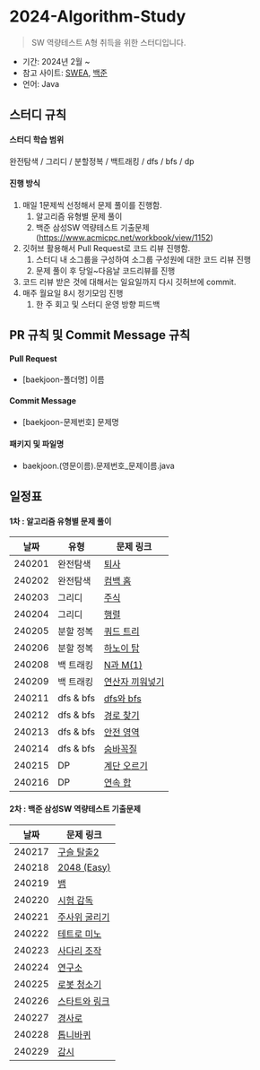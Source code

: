 # 2024-Algorithm-Study

> SW 역량테스트 A형 취득을 위한 스터디입니다. 

- 기간: 2024년 2월 ~
- 참고 사이트: [SWEA](https://swexpertacademy.com/main/main.do), [백준](https://www.acmicpc.net/)
- 언어: Java

## 스터디 규칙 

#### 스터디 학습 범위

완전탐색 / 그리디 / 분할정복 / 백트래킹 / dfs / bfs / dp

#### 진행 방식

1. 매일 1문제씩 선정해서 문제 풀이를 진행함. 
   1. 알고리즘 유형별 문제 풀이
   2. 백준 삼성SW 역량테스트 기출문제 (https://www.acmicpc.net/workbook/view/1152)
2. 깃허브 활용해서 Pull Request로 코드 리뷰 진행함.
   1. 스터디 내 소그룹을 구성하여 소그룹 구성원에 대한 코드 리뷰 진행
   2. 문제 풀이 후 당일~다음날 코드리뷰를 진행
3. 코드 리뷰 받은 것에 대해서는 일요일까지 다시 깃허브에 commit.
4. 매주 월요일 8시 정기모임 진행
    1. 한 주 회고 및 스터디 운영 방향 피드백

## PR 규칙 및 Commit Message 규칙

#### Pull Request

- [baekjoon-폴더명] 이름

#### Commit Message

- [baekjoon-문제번호] 문제명

#### 패키지 및 파일명

- baekjoon.(영문이름).문제번호_문제이름.java

## 일정표

#### 1차 : 알고리즘 유형별 문제 풀이

| **날짜** | **유형**          | **문제 링크**                                  | 
| -------- | ----------------  | ---------------------------------------------- |
|  240201  |      완전탐색      | [퇴사](https://www.acmicpc.net/problem/14501) | 
|  240202  |      완전탐색      | [컴백 홈](https://www.acmicpc.net/problem/1189) | 
|  240203  |       그리디       | [주식](https://www.acmicpc.net/problem/11501) |
|  240204  |       그리디       | [행렬](https://www.acmicpc.net/problem/1080) |
|  240205  |     분할 정복      | [쿼드 트리](https://www.acmicpc.net/problem/1992) |
|  240206  |     분할 정복      | [하노이 탑](https://www.acmicpc.net/problem/1914) |
|  240208  |     백 트래킹      | [N과 M(1)](https://www.acmicpc.net/problem/15649) |
|  240209  |     백 트래킹      | [연산자 끼워넣기](https://www.acmicpc.net/problem/14888) |
|  240211  |     dfs & bfs     | [dfs와 bfs](https://www.acmicpc.net/problem/1260) |
|  240212  |     dfs & bfs     | [경로 찾기](https://www.acmicpc.net/problem/11403) |
|  240213  |     dfs & bfs     | [안전 영역](https://www.acmicpc.net/problem/2468) |
|  240214  |     dfs & bfs     | [숨바꼭질](https://www.acmicpc.net/problem/1697) |
|  240215  |     DP      | [계단 오르기](https://www.acmicpc.net/problem/2579) |
|  240216  |     DP      | [연속 합](https://www.acmicpc.net/problem/1912) |


#### 2차 : 백준 삼성SW 역량테스트 기출문제

| **날짜** |  **문제 링크**                                  | 
| -------- | ---------------------------------------------- |
|  240217  | [구슬 탈출2](https://www.acmicpc.net/problem/13460) | 
|  240218  | [2048 (Easy)](https://www.acmicpc.net/problem/12100) | 
|  240219  | [뱀](https://www.acmicpc.net/problem/3190) | 
|  240220  | [시험 감독](https://www.acmicpc.net/problem/13458) | 
|  240221  | [주사위 굴리기](https://www.acmicpc.net/problem/14499) | 
|  240222  | [테트로 미노](https://www.acmicpc.net/problem/14500) | 
|  240223  | [사다리 조작](https://www.acmicpc.net/problem/15684) | 
|  240224  | [연구소](https://www.acmicpc.net/problem/14502) | 
|  240225  | [로봇 청소기](https://www.acmicpc.net/problem/14503) | 
|  240226  | [스타트와 링크](https://www.acmicpc.net/problem/14889) | 
|  240227  | [경사로](https://www.acmicpc.net/problem/14890) | 
|  240228  | [톱니바퀴](https://www.acmicpc.net/problem/14891) | 
|  240229  | [감시](https://www.acmicpc.net/problem/15683) | 
